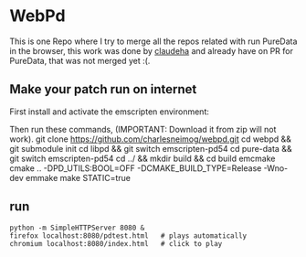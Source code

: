 # WebPd

This is one Repo where I try to merge all the repos related with run PureData in the browser, this work was done by [claudeha](https://github.com/claudeha/libpd.git) and already have on PR for PureData, that was not merged yet :(. 

## Make your patch run on internet

First install and activate the emscripten environment:



Then run these commands, (IMPORTANT: Download it from zip will not work).
    git clone https://github.com/charlesneimog/webpd.git
    cd webpd && git submodule init
    cd libpd && git switch emscripten-pd54
    cd pure-data && git switch emscripten-pd54
    cd ../ && mkdir build && cd build
    emcmake cmake .. -DPD_UTILS:BOOL=OFF -DCMAKE_BUILD_TYPE=Release -Wno-dev
    emmake make STATIC=true


## run

    python -m SimpleHTTPServer 8080 &
    firefox localhost:8080/pdtest.html   # plays automatically
    chromium localhost:8080/index.html   # click to play
